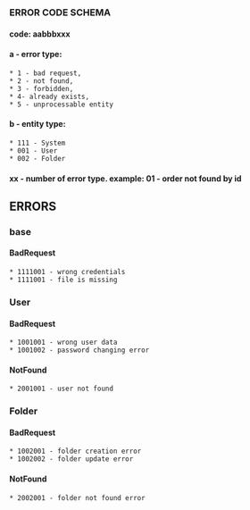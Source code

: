 ### ERROR CODE SCHEMA
#### code: aabbbxxx

#### a - error type:
    
    * 1 - bad request,
    * 2 - not found,
    * 3 - forbidden,
    * 4- already exists,
    * 5 - unprocessable entity

#### b - entity type:

    * 111 - System
    * 001 - User
    * 002 - Folder

#### xx - number of error type. example: 01 - order not found by id

## ERRORS

### base
#### BadRequest
    * 1111001 - wrong credentials
    * 1111001 - file is missing

### User
#### BadRequest
    * 1001001 - wrong user data
    * 1001002 - password changing error
#### NotFound
    * 2001001 - user not found


### Folder
#### BadRequest
    * 1002001 - folder creation error
    * 1002002 - folder update error

#### NotFound
    * 2002001 - folder not found error
